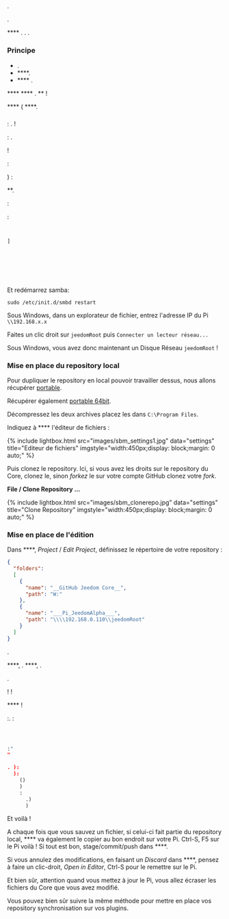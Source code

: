 ## 

.

.

 **** . . .

### Principe

- .
-  ****.
-  **** .

****  **** .  ** !

 **** ( ****.

### 

 : .  !

 : [](https://doc.jeedom.com/en_US/installation/rpi).

 !

 :



) :

 **.

 :



 :

````text


]







````

Et redémarrez samba:

`sudo /etc/init.d/smbd restart`

Sous Windows, dans un explorateur de fichier, entrez l'adresse IP du Pi `\\192.168.x.x`

Faites un clic droit sur `jeedomRoot` puis `Connecter un lecteur réseau...`

Sous Windows, vous avez donc maintenant un Disque Réseau `jeedomRoot` !


### Mise en place du repository local

Pour dupliquer le repository en local  pouvoir travailler dessus, nous allons récupérer [ portable](https://www.sublimemerge.com/download).

Récupérer également [ portable 64bit](https://www.sublimetext.com/3).

Décompressez les deux archives  placez les dans `C:\Program Files`.

Indiquez à **** l'éditeur de fichiers :

{% include lightbox.html src="images/sbm_settings1.jpg" data="settings" title="Editeur de fichiers" imgstyle="width:450px;display: block;margin: 0 auto;" %}

Puis clonez le repository. Ici, si vous avez les droits sur le repository du Core, clonez le, sinon *forkez* le sur votre compte GitHub  clonez votre *fork*.

**File / Clone Repository ...**

{% include lightbox.html src="images/sbm_clonerepo.jpg" data="settings" title="Clone Repository" imgstyle="width:450px;display: block;margin: 0 auto;" %}


### Mise en place de l'édition

Dans ****, *Project* / *Edit Project*, définissez le répertoire de votre repository :

````json
{
  "folders":
  [
    {
      "name": "__GitHub Jeedom Core__",
      "path": "W:"
    },
    {
      "name": "___Pi_JeedomAlpha___",
      "path": "\\\\192.168.0.110\\jeedomRoot"
    }
  ]
}
````

.

 ****, .  ****, .

.

 !  !

 ****  !

:. :

````py



:"
"

. ):
  ):
    ()
    )
    :
      .)
      )
````

Et voilà !

A chaque fois que vous sauvez un fichier, si celui-ci fait partie du repository local, **** va également le copier au bon endroit sur votre Pi. Ctrl-S, F5 sur le Pi  voilà ! Si tout est bon, stage/commit/push dans ****.

Si vous annulez des modifications, en faisant un *Discard* dans ****, pensez à faire un clic-droit, *Open in Editor*,  Ctrl-S pour le remettre sur le Pi.

Et bien sûr, attention quand vous mettez à jour le Pi, vous allez écraser les fichiers du Core que vous avez modifié.


Vous pouvez bien sûr suivre la même méthode pour mettre en place vos repository  synchronisation sur vos plugins.